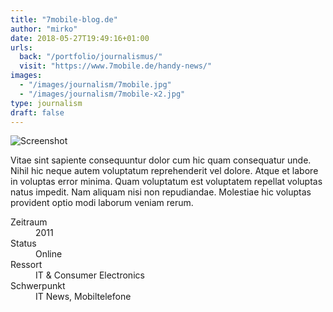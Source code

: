 ```yaml
---
title: "7mobile-blog.de"
author: "mirko"
date: 2018-05-27T19:49:16+01:00
urls:
  back: "/portfolio/journalismus/"
  visit: "https://www.7mobile.de/handy-news/"
images:
  - "/images/journalism/7mobile.jpg"
  - "/images/journalism/7mobile-x2.jpg"
type: journalism
draft: false
---
```


![Screenshot](/images/journalism/7mobile-x2.jpg)

Vitae sint sapiente consequuntur dolor cum hic quam consequatur unde. Nihil hic neque autem voluptatum reprehenderit vel dolore. Atque et labore in voluptas error minima. Quam voluptatum est voluptatem repellat voluptas natus impedit. Nam aliquam nisi non repudiandae. Molestiae hic voluptas provident optio modi laborum veniam rerum.

<dl>
  <dt>Zeitraum</dt><dd>2011</dd>
  <dt>Status</dt><dd>Online</dd>
  <dt>Ressort</dt><dd>IT & Consumer Electronics</dd>
  <dt>Schwerpunkt</dt><dd>IT News, Mobiltelefone</dd>
</dl>